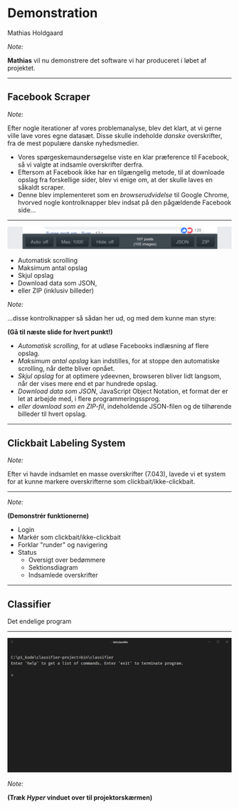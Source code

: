 
# Demonstration

Mathias Holdgaard


*Note:*

**Mathias** vil nu demonstrere det software vi har produceret i løbet af projektet.


--------------------------------------------------------------------------------
<!-- .element: data-background-image="images/facebook_scraper_screenshot.png" data-state="background-overlay" -->

## Facebook Scraper
<!-- .element: class="with-background" -->


*Note:*

Efter nogle iterationer af vores problemanalyse, blev det klart, at vi gerne ville lave vores egne datasæt. Disse skulle indeholde *danske* overskrifter, fra de mest populære danske nyhedsmedier.

- Vores spørgeskemaundersøgelse viste en klar præference til Facebook, så vi valgte at indsamle overskrifter derfra.
- Eftersom at Facebook ikke har en tilgængelig metode, til at downloade opslag fra forskellige sider, blev vi enige om, at der skulle laves en såkaldt scraper.
- Denne blev implementeret som en *browserudvidelse* til Google Chrome, hvorved nogle kontrolknapper blev indsat på den pågældende Facebook side...


--------------------------------------------------------------------------------

![scraper_closeup](images/scraper_closeup.png)

- Automatisk scrolling              <!-- .element: class="fragment" -->
- Maksimum antal opslag             <!-- .element: class="fragment" -->
- Skjul opslag                      <!-- .element: class="fragment" -->
- Download data som JSON,           <!-- .element: class="fragment" -->
- eller ZIP (inklusiv billeder)     <!-- .element: class="fragment" -->


*Note:*

...disse kontrolknapper så sådan her ud, og med dem kunne man styre:

**(Gå til næste slide for hvert punkt!)**
- *Automatisk scrolling*, for at udløse Facebooks indlæsning af flere opslag.
- *Maksimum antal opslag* kan indstilles, for at stoppe den automatiske scrolling, når dette bliver opnået.
- *Skjul opslag* for at optimere ydeevnen, browseren bliver lidt langsom, når der vises mere end et par hundrede opslag.
- *Download data som JSON*, JavaScript Object Notation, et format der er let at arbejde med, i flere programmeringssprog.
- *eller download som en ZIP-fil*, indeholdende JSON-filen og de tilhørende billeder til hvert opslag.


--------------------------------------------------------------------------------
<!-- .element: data-background-iframe="https://clickbait.dayenite.com" data-state="background-overlay" -->

## Clickbait Labeling System
<!-- .element: class="with-background" -->


*Note:*

Efter vi havde indsamlet en masse overskrifter (7.043), lavede vi et system for at kunne markere overskrifterne som clickbait/ikke-clickbait.


--------------------------------------------------------------------------------
<!-- .element: data-background-iframe="https://clickbait.dayenite.com" data-background-interactive data-state="no-pointer-events" -->


*Note:*

**(Demonstrér funktionerne)**

- Login
- Markér som clickbait/ikke-clickbait
- Forklar "runder" og navigering
- Status
  - Oversigt over bedømmere
  - Sektionsdiagram
  - Indsamlede overskrifter


--------------------------------------------------------------------------------


## Classifier

Det endelige program


--------------------------------------------------------------------------------


![program_demo](images/program_demo_screenshot.png)<!-- .element: class="plain" width="75%" -->



*Note:*

**(Træk *Hyper* vinduet over til projektorskærmen)**